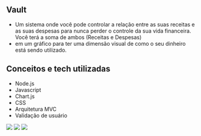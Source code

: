 ## Vault

* Um sistema onde você pode controlar a relação entre as suas receitas e as suas despesas para nunca perder o controle da sua vida financeira. Você terá a soma de ambos (Receitas e Despesas)
* em um gráfico para ter uma dimensão visual de como o seu dinheiro está sendo utilizado.

## Conceitos e tech utilizadas

* Node.js
* Javascript
* Chart.js
* CSS
* Arquitetura MVC
* Validação de usuário

<div>
  <img src="https://github.com/user-attachments/assets/564581be-d31c-4c14-9475-e1e557057219" />
  <img src="https://github.com/user-attachments/assets/03e251ac-de8c-4d87-a758-3526a1b5be2f" />
  <img src="https://github.com/user-attachments/assets/87358c5c-d52e-46ed-935a-06a57c7a37e7" />
</div>
